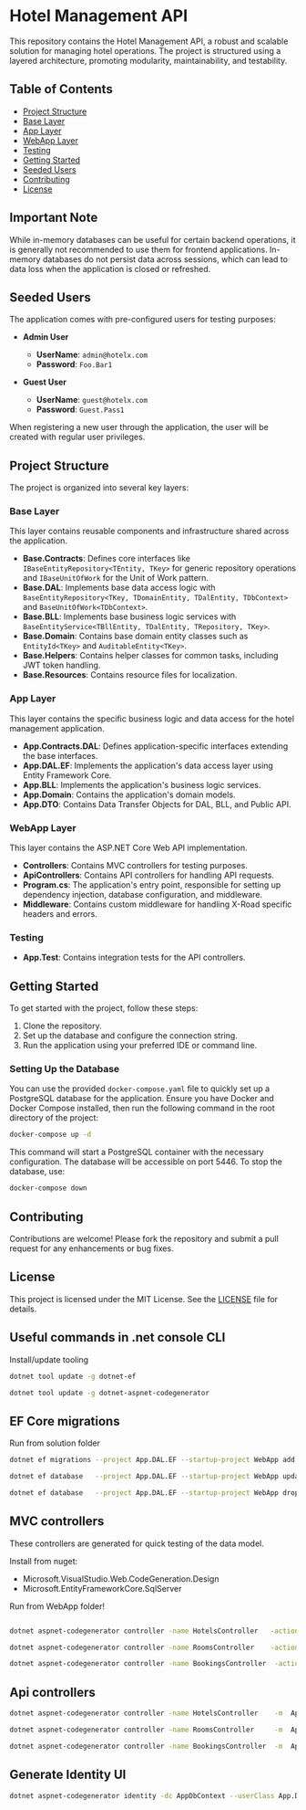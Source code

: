 # Hotel Management API

This repository contains the Hotel Management API, a robust and scalable solution for managing hotel operations. The project is structured using a layered architecture, promoting modularity, maintainability, and testability.

## Table of Contents

- [Project Structure](#project-structure)
- [Base Layer](#base-layer)
- [App Layer](#app-layer)
- [WebApp Layer](#webapp-layer)
- [Testing](#testing)
- [Getting Started](#getting-started)
- [Seeded Users](#seeded-users)
- [Contributing](#contributing)
- [License](#license)


## Important Note

While in-memory databases can be useful for certain backend operations, it is generally not recommended to use them for frontend applications. In-memory databases do not persist data across sessions, which can lead to data loss when the application is closed or refreshed. 


## Seeded Users

The application comes with pre-configured users for testing purposes:

- **Admin User**
  - **UserName**: `admin@hotelx.com`
  - **Password**: `Foo.Bar1`

- **Guest User**
  - **UserName**: `guest@hotelx.com`
  - **Password**: `Guest.Pass1`

When registering a new user through the application, the user will be created with regular user privileges.

## Project Structure

The project is organized into several key layers:

### Base Layer

This layer contains reusable components and infrastructure shared across the application.

- **Base.Contracts**: Defines core interfaces like `IBaseEntityRepository<TEntity, TKey>` for generic repository operations and `IBaseUnitOfWork` for the Unit of Work pattern.
- **Base.DAL**: Implements base data access logic with `BaseEntityRepository<TKey, TDomainEntity, TDalEntity, TDbContext>` and `BaseUnitOfWork<TDbContext>`.
- **Base.BLL**: Implements base business logic services with `BaseEntityService<TBllEntity, TDalEntity, TRepository, TKey>`.
- **Base.Domain**: Contains base domain entity classes such as `EntityId<TKey>` and `AuditableEntity<TKey>`.
- **Base.Helpers**: Contains helper classes for common tasks, including JWT token handling.
- **Base.Resources**: Contains resource files for localization.

### App Layer

This layer contains the specific business logic and data access for the hotel management application.

- **App.Contracts.DAL**: Defines application-specific interfaces extending the base interfaces.
- **App.DAL.EF**: Implements the application's data access layer using Entity Framework Core.
- **App.BLL**: Implements the application's business logic services.
- **App.Domain**: Contains the application's domain models.
- **App.DTO**: Contains Data Transfer Objects for DAL, BLL, and Public API.

### WebApp Layer

This layer contains the ASP.NET Core Web API implementation.

- **Controllers**: Contains MVC controllers for testing purposes.
- **ApiControllers**: Contains API controllers for handling API requests.
- **Program.cs**: The application's entry point, responsible for setting up dependency injection, database configuration, and middleware.
- **Middleware**: Contains custom middleware for handling X-Road specific headers and errors.

### Testing

- **App.Test**: Contains integration tests for the API controllers.

## Getting Started

To get started with the project, follow these steps:

1. Clone the repository.
2. Set up the database and configure the connection string.
3. Run the application using your preferred IDE or command line.

### Setting Up the Database

You can use the provided `docker-compose.yaml` file to quickly set up a PostgreSQL database for the application. Ensure you have Docker and Docker Compose installed, then run the following command in the root directory of the project:

```bash
docker-compose up -d
```

This command will start a PostgreSQL container with the necessary configuration. The database will be accessible on port 5446. To stop the database, use:

```bash
docker-compose down
```

## Contributing

Contributions are welcome! Please fork the repository and submit a pull request for any enhancements or bug fixes.

## License

This project is licensed under the MIT License. See the [LICENSE](LICENSE) file for details.   




## Useful commands in .net console CLI   

Install/update tooling

~~~bash
dotnet tool update -g dotnet-ef
~~~

~~~bash
dotnet tool update -g dotnet-aspnet-codegenerator 
~~~

## EF Core migrations

Run from solution folder

~~~bash
dotnet ef migrations --project App.DAL.EF --startup-project WebApp add First-Db
~~~
~~~bash
dotnet ef database   --project App.DAL.EF --startup-project WebApp update
~~~
~~~bash
dotnet ef database   --project App.DAL.EF --startup-project WebApp drop
~~~


## MVC controllers

These controllers are generated for quick testing of the data model.

Install from nuget:
- Microsoft.VisualStudio.Web.CodeGeneration.Design
- Microsoft.EntityFrameworkCore.SqlServer


Run from WebApp folder!

~~~bash

dotnet aspnet-codegenerator controller -name HotelsController   -actions -m  App.Domain.Hotel       -dc AppDbContext -outDir Controllers --useDefaultLayout --useAsyncActions --referenceScriptLibraries -f

dotnet aspnet-codegenerator controller -name RoomsController    -actions -m  App.Domain.Room        -dc AppDbContext -outDir Controllers --useDefaultLayout --useAsyncActions --referenceScriptLibraries -f

dotnet aspnet-codegenerator controller -name BookingsController  -actions -m  App.Domain.Booking     -dc AppDbContext -outDir Controllers --useDefaultLayout --useAsyncActions --referenceScriptLibraries -f
~~~


## Api controllers
~~~bash
dotnet aspnet-codegenerator controller -name HotelsController    -m  App.Domain.Hotel       -dc AppDbContext -outDir ApiControllers -api --useAsyncActions -f

dotnet aspnet-codegenerator controller -name RoomsController     -m  App.Domain.Room        -dc AppDbContext -outDir ApiControllers -api --useAsyncActions -f

dotnet aspnet-codegenerator controller -name BookingsController  -m  App.Domain.Booking     -dc AppDbContext -outDir ApiControllers -api --useAsyncActions -f
~~~



## Generate Identity UI

~~~bash
dotnet aspnet-codegenerator identity -dc AppDbContext --userClass App.Domain.Identity.AppUser -f
~~~

